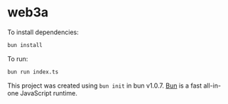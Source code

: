 # web3a

To install dependencies:

```bash
bun install
```

To run:

```bash
bun run index.ts
```

This project was created using `bun init` in bun v1.0.7. [Bun](https://bun.sh) is a fast all-in-one JavaScript runtime.
